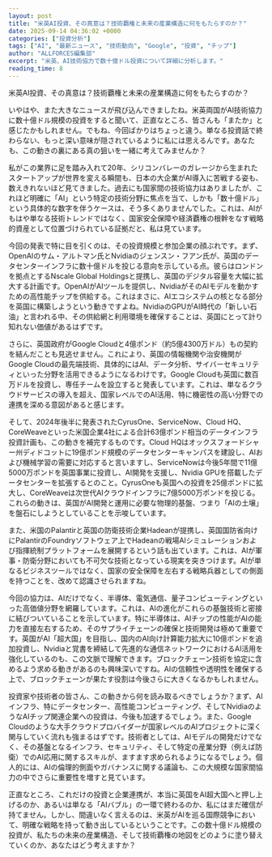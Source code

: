 ```yaml
---
layout: post
title: "米英AI投資、その真意は？技術覇権と未来の産業構造に何をもたらすのか？"
date: 2025-09-14 04:36:02 +0000
categories: ["投資分析"]
tags: ["AI", "最新ニュース", "技術動向", "Google", "投資", "チップ"]
author: "ALLFORCES編集部"
excerpt: "米英、AI技術協力で数十億ドル投資について詳細に分析します。"
reading_time: 8
---
```


米英AI投資、その真意は？技術覇権と未来の産業構造に何をもたらすのか？

いやはや、また大きなニュースが飛び込んできましたね。米英両国がAI技術協力に数十億ドル規模の投資をすると聞いて、正直なところ、皆さんも「またか」と感じたかもしれません。でもね、今回ばかりはちょっと違う。単なる投資話で終わらない、もっと深い意味が隠されているように私には思えるんです。あなたも、この動きの裏にある真の狙いを一緒に考えてみませんか？

私がこの業界に足を踏み入れて20年、シリコンバレーのガレージから生まれたスタートアップが世界を変える瞬間も、日本の大企業がAI導入に苦戦する姿も、数えきれないほど見てきました。過去にも国家間の技術協力はありましたが、これほど明確に「AI」という特定の技術分野に焦点を当て、しかも「数十億ドル」という具体的な数字を伴うケースは、そう多くありませんでした。これは、AIがもはや単なる技術トレンドではなく、国家安全保障や経済覇権の根幹をなす戦略的資産として位置づけられている証拠だと、私は見ています。

今回の発表で特に目を引くのは、その投資規模と参加企業の顔ぶれです。まず、OpenAIのサム・アルトマン氏とNvidiaのジェンスン・フアン氏が、英国のデータセンターインフラに数十億ドルを投じる意向を示している点。彼らはロンドンを拠点とするNscale Global Holdingsと提携し、英国のデジタル容量を大幅に拡大する計画です。OpenAIがAIツールを提供し、NvidiaがそのAIモデルを動かすための高性能チップを供給する。これはまさに、AIエコシステムの核となる部分を英国に構築しようという動きですよね。NvidiaのGPUがAI時代の「新しい石油」と言われる中、その供給網と利用環境を確保することは、英国にとって計り知れない価値があるはずです。

さらに、英国政府がGoogle Cloudと4億ポンド（約5億4300万ドル）もの契約を結んだことも見逃せません。これにより、英国の情報機関や治安機関がGoogle Cloudの最先端技術、具体的にはAI、データ分析、サイバーセキュリティといった分野を活用できるようになるわけです。Google Cloudも英国に数百万ドルを投資し、専任チームを設立すると発表しています。これは、単なるクラウドサービスの導入を超え、国家レベルでのAI活用、特に機密性の高い分野での連携を深める意図があると感じます。

そして、2024年後半に発表されたCyrusOne、ServiceNow、Cloud HQ、CoreWeaveといった米国企業4社による合計63億ポンド相当のデータインフラ投資計画も、この動きを補完するものです。Cloud HQはオックスフォードシャー州ディドコットに19億ポンド規模のデータセンターキャンパスを建設し、AIおよび機械学習の需要に対応すると言いますし、ServiceNowは今後5年間で11億5000万ポンドを英国事業に投資し、AI開発を支援し、Nvidia GPUを搭載したデータセンターを拡張するとのこと。CyrusOneも英国への投資を25億ポンドに拡大し、CoreWeaveは次世代AIクラウドインフラに7億5000万ポンドを投じる。これらの動きは、英国がAI開発と運用に必要な物理的基盤、つまり「AIの土壌」を盤石にしようとしていることを示唆しています。

また、米国のPalantirと英国の防衛技術企業Hadeanが提携し、英国国防省向けにPalantirのFoundryソフトウェア上でHadeanの戦場AIシミュレーションおよび指揮統制プラットフォームを展開するという話も出ています。これは、AIが軍事・防衛分野においても不可欠な技術となっている現実を突きつけます。AIが単なるビジネスツールではなく、国家の安全保障を左右する戦略兵器としての側面を持つことを、改めて認識させられますね。

今回の協力は、AIだけでなく、半導体、電気通信、量子コンピューティングといった高価値分野を網羅しています。これは、AIの進化がこれらの基盤技術と密接に結びついていることを示しています。特に半導体は、AIチップの性能がAIの能力を直接左右するため、そのサプライチェーンの確保と技術開発は極めて重要です。英国がAI「超大国」を目指し、国内のAI向け計算能力拡大に10億ポンドを追加投資し、Nvidiaと覚書を締結して先進的な通信ネットワークにおけるAI活用を強化しているのも、この文脈で理解できます。ブロックチェーン技術を協定に含めるよう求める動きがあるのも興味深いですね。AIの信頼性や透明性を確保する上で、ブロックチェーンが果たす役割は今後さらに大きくなるかもしれません。

投資家や技術者の皆さん、この動きから何を読み取るべきでしょうか？まず、AIインフラ、特にデータセンター、高性能コンピューティング、そしてNvidiaのようなAIチップ関連企業への投資は、今後も加速するでしょう。また、Google Cloudのような大手クラウドプロバイダーが国家レベルのAIプロジェクトに深く関与していく流れも強まるはずです。技術者としては、AIモデルの開発だけでなく、その基盤となるインフラ、セキュリティ、そして特定の産業分野（例えば防衛）でのAI応用に関するスキルが、ますます求められるようになるでしょう。個人的には、AIの倫理的側面やガバナンスに関する議論も、この大規模な国家間協力の中でさらに重要性を増すと見ています。

正直なところ、これだけの投資と企業連携が、本当に英国をAI超大国へと押し上げるのか、あるいは単なる「AIバブル」の一環で終わるのか、私にはまだ確信が持てません。しかし、間違いなく言えるのは、米英がAIを巡る国際競争において、明確な戦略を持って動き出しているということです。この数十億ドル規模の投資が、私たちの未来の産業構造、そして技術覇権の地図をどのように塗り替えていくのか、あなたはどう考えますか？

